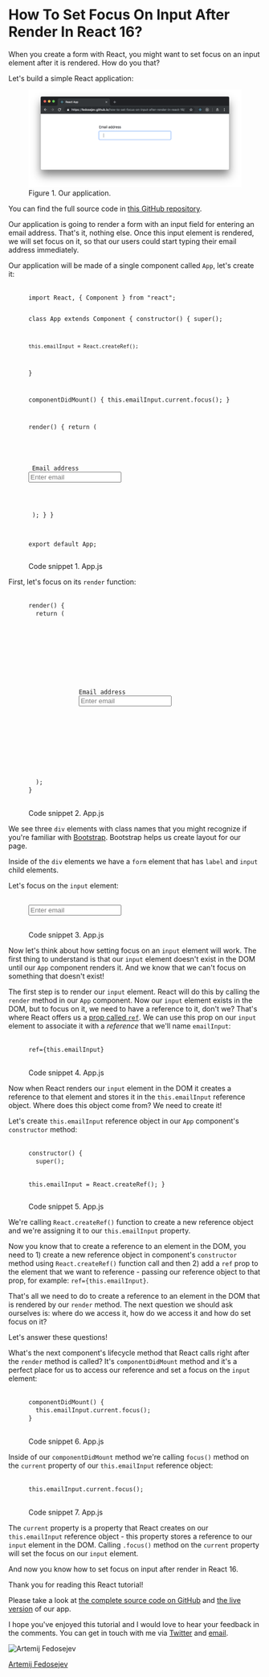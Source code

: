 # How To Set Focus On Input After Render In React 16?

When you create a form with React, you might want to set focus on an input element after it is rendered. How do you that?

Let's build a simple React application:

<figure class="figure">
  <a href="https://fedosejev.github.io/how-to-set-focus-on-input-after-render-in-react-16/" target="_blank">
    <img src="./images/app.png" alt="Application screenshot" class="figure-img img-fluid img-rounded" />
  </a>
  <figcaption class="figure-caption">Figure 1. Our application.</figcaption>
</figure>

You can find the full source code in <a href="https://github.com/fedosejev/how-to-set-focus-on-input-after-render-in-react-16">this GitHub repository</a>.

Our application is going to render a form with an input field for entering an email address. That's it, nothing else. Once this input element is rendered, we will set focus on it, so that our users could start typing their email address immediately.

Our application will be made of a single component called `App`, let's create it:

<figure class="figure">
<pre>
<code class="language-jsx">
import React, { Component } from "react";

class App extends Component {
  constructor() {
    super();

    this.emailInput = React.createRef();
  }

  componentDidMount() {
    this.emailInput.current.focus();
  }

  render() {
    return (
      <div className="container">
        <div className="row mt-5">
          <div className="col-sm-6 offset-sm-3">
            <form>
              <div className="form-group">
                <label for="email">Email address</label>
                <input
                  type="email"
                  className="form-control"
                  aria-describedby="emailHelp"
                  placeholder="Enter email"
                  ref={this.emailInput}
                />
              </div>
            </form>
          </div>
        </div>
      </div>
    );
  }
}

export default App;
</code>
</pre>
<figcaption class="figure-caption">Code snippet 1. App.js</figcaption>
</figure>

First, let's focus on its `render` function:

<figure class="figure">
<pre>
<code class="language-jsx">
render() {
  return (
    <div className="container">
      <div className="row mt-5">
        <div className="col-sm-6 offset-sm-3">
          <form>
            <div className="form-group">
              <label for="email">Email address</label>
              <input
                type="email"
                className="form-control"
                aria-describedby="emailHelp"
                placeholder="Enter email"
                ref={this.emailInput}
              />
            </div>
          </form>
        </div>
      </div>
    </div>
  );
}
</code>
</pre>
<figcaption class="figure-caption">Code snippet 2. App.js</figcaption>
</figure>

We see three `div` elements with class names that you might recognize if you're familiar with [Bootstrap](http://getbootstrap.com). Bootstrap helps us create layout for our page.

Inside of the `div` elements we have a `form` element that has `label` and `input` child elements.

Let's focus on the `input` element:

<figure class="figure">
<pre>
<code class="language-jsx">
<input
  type="email"
  className="form-control"
  aria-describedby="emailHelp"
  placeholder="Enter email"
  ref={this.emailInput}
/>
</code>
</pre>
<figcaption class="figure-caption">Code snippet 3. App.js</figcaption>
</figure>

Now let's think about how setting focus on an `input` element will work. The first thing to understand is that our `input` element doesn't exist in the DOM until our `App` component renders it. And we know that we can't focus on something that doesn't exist!

The first step is to render our `input` element. React will do this by calling the `render` method in our `App` component. Now our `input` element exists in the DOM, but to focus on it, we need to have a reference to it, don't we? That's where React offers us a <a href="https://reactjs.org/docs/refs-and-the-dom.html" target="_blank">prop called `ref`</a>. We can use this prop on our `input` element to associate it with a _reference_ that we'll name `emailInput`:

<figure class="figure">
<pre>
<code class="language-jsx">
ref={this.emailInput}
</code>
</pre>
<figcaption class="figure-caption">Code snippet 4. App.js</figcaption>
</figure>

Now when React renders our `input` element in the DOM it creates a reference to that element and stores it in the `this.emailInput` reference object. Where does this object come from? We need to create it!

Let's create `this.emailInput` reference object in our `App` component's `constructor` method:

<figure class="figure">
<pre>
<code class="language-jsx">
constructor() {
  super();

  this.emailInput = React.createRef();
}
</code>
</pre>
<figcaption class="figure-caption">Code snippet 5. App.js</figcaption>
</figure>

We're calling `React.createRef()` function to create a new reference object and we're assigning it to our `this.emailInput` property.

Now you know that to create a reference to an element in the DOM, you need to 1) create a new reference object in component's `constructor` method using `React.createRef()` function call and then 2) add a `ref` prop to the element that we want to reference - passing our reference object to that prop, for example: `ref={this.emailInput}`.

That's all we need to do to create a reference to an element in the DOM that is rendered by our `render` method. The next question we should ask ourselves is: where do we access it, how do we access it and how do set focus on it?

Let's answer these questions!

What's the next component's lifecycle method that React calls right after the `render` method is called? It's `componentDidMount` method and it's a perfect place for us to access our reference and set a focus on the `input` element:

<figure class="figure">
<pre>
<code class="language-jsx">
componentDidMount() {
  this.emailInput.current.focus();
}
</code>
</pre>
<figcaption class="figure-caption">Code snippet 6. App.js</figcaption>
</figure>

Inside of our `componentDidMount` method we're calling `focus()` method on the `current` property of our `this.emailInput` reference object:

<figure class="figure">
<pre>
<code class="language-jsx">
this.emailInput.current.focus();
</code>
</pre>
<figcaption class="figure-caption">Code snippet 7. App.js</figcaption>
</figure>

The `current` property is a property that React creates on our `this.emailInput` reference object - this property stores a reference to our `input` element in the DOM. Calling `.focus()` method on the `current` property will set the focus on our `input` element.

And now you know how to set focus on input after render in React 16.

Thank you for reading this React tutorial!

Please take a look at [the complete source code on GitHub](https://github.com/fedosejev/how-to-set-focus-on-input-after-render-in-react-16) and [the live version](https://fedosejev.github.io/how-to-set-focus-on-input-after-render-in-react-16/) of our app.

I hope you've enjoyed this tutorial and I would love to hear your feedback in the comments. You can get in touch with me via [Twitter](http://twitter.com/artemy) and [email](mailto:artemij@fedosejev.com).

<img src="../__static/images/artemij-fedosejev.jpg" alt="Artemij Fedosejev" class="author-photo clip-shape" />

[Artemij Fedosejev](http://artemij.com)
